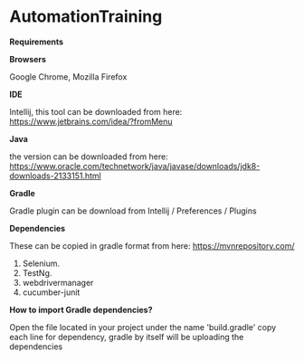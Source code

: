 # AutomationTraining

**Requirements**

**Browsers**

Google Chrome, Mozilla Firefox

**IDE**

Intellij, this tool can be downloaded from here: https://www.jetbrains.com/idea/?fromMenu 

**Java**

the version can be downloaded from here: https://www.oracle.com/technetwork/java/javase/downloads/jdk8-downloads-2133151.html

**Gradle**

Gradle plugin can be download from Intellij / Preferences / Plugins

**Dependencies** 

These can be copied in gradle format from here: https://mvnrepository.com/

1. Selenium.
2. TestNg.
3. webdrivermanager
4. cucumber-junit

**How to import Gradle dependencies?**

Open the file located in your project under the name 'build.gradle'
copy each line for dependency, gradle by itself will be uploading the dependencies




